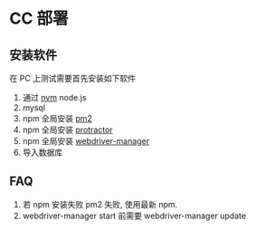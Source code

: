 # CC 部署

## 安装软件
在 PC 上测试需要首先安装如下软件

1. 通过 [nvm](https://github.com/creationix/nvm) node.js
2. mysql
3. npm 全局安装 [pm2](http://pm2.keymetrics.io/)
4. npm 全局安装 [protractor](http://www.protractortest.org/#/)
5. npm 全局安装 [ webdriver-manager](https://github.com/angular/webdriver-manager)
6. 导入数据库

## FAQ
1. 若 npm 安装失败 pm2 失败, 使用最新 npm.
2. webdriver-manager start 前需要 webdriver-manager update
